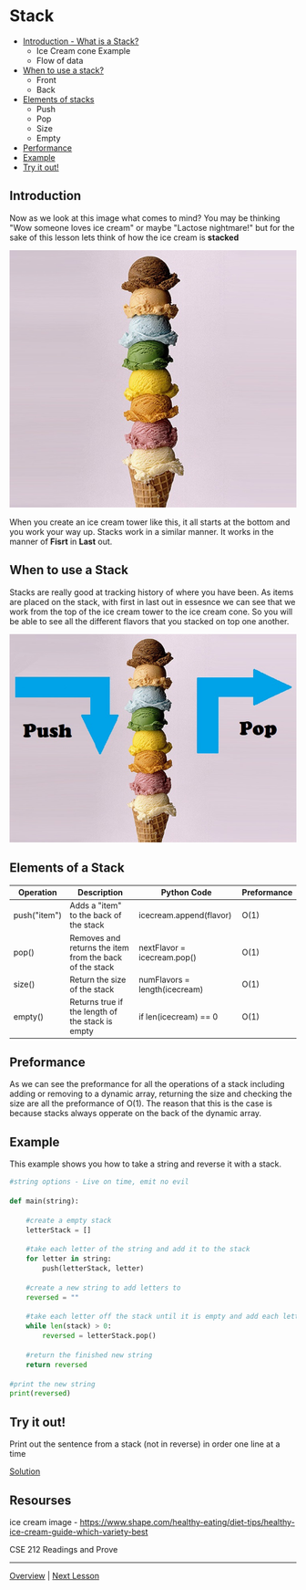 # Stack

* [Introduction - What is a Stack?](#introduction)
    * Ice Cream cone Example
    * Flow of data
* [When to use a stack?](#when-to-use-a-stack)
    * Front
    * Back 
* [Elements of stacks](#elements-of-a-stack)
    * Push 
    * Pop
    * Size
    * Empty
* [Performance](#preformance) 
* [Example](#example)
* [Try it out!](#try-it-out)

## Introduction
Now as we look at this image what comes to mind? You may be thinking "Wow someone loves ice cream" or maybe "Lactose nightmare!" but for the sake of this lesson lets think of how the ice cream is **stacked** 

![Ice cream Stack](ice-cream-example.jpg)

When you create an ice cream tower like this, it all starts at the bottom and you work your way up. Stacks work in a similar manner. It works in the manner of **Fisrt** in **Last** out. 

## When to use a Stack
Stacks are really good at tracking history of where you have been. As items are placed on the stack, with first in last out in essesnce we can see that we work from the top of the ice cream tower to the ice cream cone. So you will be able to see all the different flavors that you stacked on top one another.

![Ice cream push/pop](ice-cream-stack.jpg)

## Elements of a Stack

|Operation   |Description                                            |Python Code                   |Preformance|
|------------|-------------------------------------------------------|------------------------------|-----------|
|push("item")|Adds a "item" to the back of the stack                 |icecream.append(flavor)       |O(1)       |
|pop()       |Removes and returns the item from the back of the stack|nextFlavor = icecream.pop()   |O(1)       |
|size()      |Return the size of the stack                           |numFlavors = length(icecream) |O(1)       |
|empty()     |Returns true if the length of the stack is empty       |if len(icecream) == 0         |O(1)       | 

## Preformance

As we can see the preformance for all the operations of a stack including adding or removing to a dynamic array, returning the size and checking the size are all the preformance of O(1). The reason that this is the case is because stacks always opperate on the back of the dynamic array.  

## Example 

This example shows you how to take a string and reverse it with a stack.

```python
#string options - Live on time, emit no evil

def main(string):

    #create a empty stack
    letterStack = []

    #take each letter of the string and add it to the stack
    for letter in string:
        push(letterStack, letter)
    
    #create a new string to add letters to
    reversed = ""

    #take each letter off the stack until it is empty and add each letter to the new string
    while len(stack) > 0:
        reversed = letterStack.pop()

    #return the finished new string
    return reversed

#print the new string
print(reversed)

```

## Try it out!

Print out the sentence from a stack (not in reverse) in order one line at a time

[Solution](stacks.py)

## Resourses
ice cream image - https://www.shape.com/healthy-eating/diet-tips/healthy-ice-cream-guide-which-variety-best

CSE 212 Readings and Prove

-----
[Overview](../README.md) | [Next Lesson](../3-LinkedList/LinkedList.md)